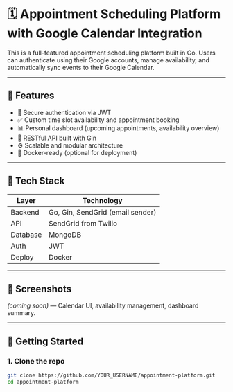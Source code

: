 # 🗓️ Appointment Scheduling Platform with Google Calendar Integration

This is a full-featured appointment scheduling platform built in Go. Users can authenticate using their Google accounts, manage availability, and automatically sync events to their Google Calendar.

---

## 🚀 Features

- 🔐 Secure authentication via JWT
- ✅ Custom time slot availability and appointment booking  
- 📊 Personal dashboard (upcoming appointments, availability overview)  
- 🔧 RESTful API built with Gin  
- ⚙️ Scalable and modular architecture  
- 🐳 Docker-ready (optional for deployment)

---

## 🧰 Tech Stack

| Layer     | Technology                         |
|-----------|------------------------------------|
| Backend   | Go, Gin, SendGrid (email sender)   |
| API       | SendGrid from Twilio               |
| Database  | MongoDB                            |
| Auth      | JWT                                |
| Deploy    | Docker                             |

---

## 📸 Screenshots

_(coming soon)_ — Calendar UI, availability management, dashboard summary.

---

## 🔧 Getting Started

### 1. Clone the repo

```bash
git clone https://github.com/YOUR_USERNAME/appointment-platform.git
cd appointment-platform
